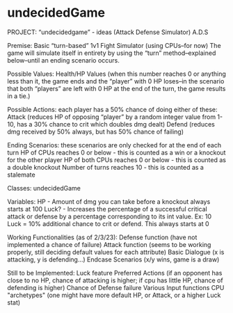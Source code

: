 # undecidedGame
PROJECT: “undecidedgame” - ideas (Attack Defense Simulator) A.D.S

Premise: Basic “turn-based” 1v1 Fight Simulator (using CPUs–for now)
The game will simulate itself in entirety by using the “turn” method–explained below–until an ending scenario occurs.

Possible Values:
Health/HP Values (when this number reaches 0 or anything less than it, the game ends and the “player” with 0 HP loses–in the scenario that both “players” are left with 0 HP at the end of the turn, the game results in a tie.)

Possible Actions: each player has a 50% chance of doing either of these:
Attack (reduces HP of opposing “player” by a random integer value from 1-10, has a 30% chance to crit which doubles dmg dealt)
Defend (reduces dmg received by 50% always, but has 50% chance of failing)

Ending Scenarios: these scenarios are only checked for at the end of each turn
HP of CPUs reaches 0 or below - this is counted as a win or a knockout for the other player
HP of both CPUs reaches 0 or below - this is counted as a double knockout
Number of turns reaches 10 - this is counted as a stalemate

Classes:
undecidedGame

Variables:
HP - Amount of dmg you can take before a knockout always starts at 100
Luck? - Increases the percentage of a successful critical attack or defense by a percentage corresponding to its int value. Ex: 10 Luck = 10% additional chance to crit or defend. This always starts at 0

Working Functionalities (as of 2/3/23):
Defense function (have not implemented a chance of failure)
Attack function (seems to be working properly, still deciding default values for each attribute)
Basic Dialogue (x is attacking, y is defending…)
Endcase Scenarios (x/y wins, game is a draw)

Still to be Implemented:
Luck feature
Preferred Actions (if an opponent has close to no HP, chance of attacking is higher; if cpu has little HP, chance of defending is higher)
Chance of Defense failure
Various Input functions
CPU "archetypes" (one might have more default HP, or Attack, or a higher Luck stat)
